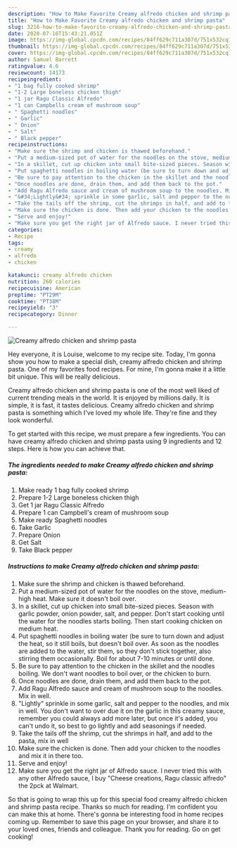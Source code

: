 ```yaml
---
description: "How to Make Favorite Creamy alfredo chicken and shrimp pasta"
title: "How to Make Favorite Creamy alfredo chicken and shrimp pasta"
slug: 3216-how-to-make-favorite-creamy-alfredo-chicken-and-shrimp-pasta
date: 2020-07-16T15:43:21.051Z
image: https://img-global.cpcdn.com/recipes/84ff629c711a307d/751x532cq70/creamy-alfredo-chicken-and-shrimp-pasta-recipe-main-photo.jpg
thumbnail: https://img-global.cpcdn.com/recipes/84ff629c711a307d/751x532cq70/creamy-alfredo-chicken-and-shrimp-pasta-recipe-main-photo.jpg
cover: https://img-global.cpcdn.com/recipes/84ff629c711a307d/751x532cq70/creamy-alfredo-chicken-and-shrimp-pasta-recipe-main-photo.jpg
author: Samuel Barrett
ratingvalue: 4.6
reviewcount: 14173
recipeingredient:
- "1 bag fully cooked shrimp"
- "1-2 Large boneless chicken thigh"
- "1 jar Ragu Classic Alfredo"
- "1 can Campbells cream of mushroom soup"
- " Spaghetti noodles"
- " Garlic"
- " Onion"
- " Salt"
- " Black pepper"
recipeinstructions:
- "Make sure the shrimp and chicken is thawed beforehand."
- "Put a medium-sized pot of water for the noodles on the stove, medium-high heat. Make sure it doesn&#39;t boil over."
- "In a skillet, cut up chicken into small bite-sized pieces. Season with garlic powder, onion powder, salt, and pepper. Don&#39;t start cooking until the water for the noodles starts boiling. Then start cooking chicken on medium heat."
- "Put spaghetti noodles in boiling water (be sure to turn down and adjust the heat, so it still boils, but doesn&#39;t boil over. As soon as the noodles are added to the water, stir them, so they don&#39;t stick together, also stirring them occasionally. Boil for about 7-10 minutes or until done."
- "Be sure to pay attention to the chicken in the skillet and the noodles boiling. We don&#39;t want noodles to boil over, or the chicken to burn."
- "Once noodles are done, drain them, and add them back to the pot."
- "Add Ragu Alfredo sauce and cream of mushroom soup to the noodles. Mix in well."
- "&#34;Lightly&#34; sprinkle in some garlic, salt and pepper to the noodles, and mix in well. You don&#39;t want to over due it on the garlic in this creamy sauce, remember you could always add more later, but once it&#39;s added, you can&#39;t undo it, so best to go lightly and add seasonings if needed."
- "Take the tails off the shrimp, cut the shrimps in half, and add to the pasta, mix in well"
- "Make sure the chicken is done. Then add your chicken to the noodles and mix it in there too."
- "Serve and enjoy!"
- "Make sure you get the right jar of Alfredo sauce. I never tried this with any other Alfredo sauce, I buy &#34;Cheese creations, Ragu classic alfredo&#34; the 2pck at Walmart."
categories:
- Recipe
tags:
- creamy
- alfredo
- chicken

katakunci: creamy alfredo chicken 
nutrition: 260 calories
recipecuisine: American
preptime: "PT29M"
cooktime: "PT38M"
recipeyield: "3"
recipecategory: Dinner

---
```



![Creamy alfredo chicken and shrimp pasta](https://img-global.cpcdn.com/recipes/84ff629c711a307d/751x532cq70/creamy-alfredo-chicken-and-shrimp-pasta-recipe-main-photo.jpg)

Hey everyone, it is Louise, welcome to my recipe site. Today, I'm gonna show you how to make a special dish, creamy alfredo chicken and shrimp pasta. One of my favorites food recipes. For mine, I'm gonna make it a little bit unique. This will be really delicious.

Creamy alfredo chicken and shrimp pasta is one of the most well liked of current trending meals in the world. It is enjoyed by millions daily. It is simple, it is fast, it tastes delicious. Creamy alfredo chicken and shrimp pasta is something which I've loved my whole life. They're fine and they look wonderful.




To get started with this recipe, we must prepare a few ingredients. You can have creamy alfredo chicken and shrimp pasta using 9 ingredients and 12 steps. Here is how you can achieve that.

<!--inarticleads1-->

##### The ingredients needed to make Creamy alfredo chicken and shrimp pasta:

1. Make ready 1 bag fully cooked shrimp
1. Prepare 1-2 Large boneless chicken thigh
1. Get 1 jar Ragu Classic Alfredo
1. Prepare 1 can Campbell&#39;s cream of mushroom soup
1. Make ready  Spaghetti noodles
1. Take  Garlic
1. Prepare  Onion
1. Get  Salt
1. Take  Black pepper




<!--inarticleads2-->

##### Instructions to make Creamy alfredo chicken and shrimp pasta:

1. Make sure the shrimp and chicken is thawed beforehand.
1. Put a medium-sized pot of water for the noodles on the stove, medium-high heat. Make sure it doesn&#39;t boil over.
1. In a skillet, cut up chicken into small bite-sized pieces. Season with garlic powder, onion powder, salt, and pepper. Don&#39;t start cooking until the water for the noodles starts boiling. Then start cooking chicken on medium heat.
1. Put spaghetti noodles in boiling water (be sure to turn down and adjust the heat, so it still boils, but doesn&#39;t boil over. As soon as the noodles are added to the water, stir them, so they don&#39;t stick together, also stirring them occasionally. Boil for about 7-10 minutes or until done.
1. Be sure to pay attention to the chicken in the skillet and the noodles boiling. We don&#39;t want noodles to boil over, or the chicken to burn.
1. Once noodles are done, drain them, and add them back to the pot.
1. Add Ragu Alfredo sauce and cream of mushroom soup to the noodles. Mix in well.
1. &#34;Lightly&#34; sprinkle in some garlic, salt and pepper to the noodles, and mix in well. You don&#39;t want to over due it on the garlic in this creamy sauce, remember you could always add more later, but once it&#39;s added, you can&#39;t undo it, so best to go lightly and add seasonings if needed.
1. Take the tails off the shrimp, cut the shrimps in half, and add to the pasta, mix in well
1. Make sure the chicken is done. Then add your chicken to the noodles and mix it in there too.
1. Serve and enjoy!
1. Make sure you get the right jar of Alfredo sauce. I never tried this with any other Alfredo sauce, I buy &#34;Cheese creations, Ragu classic alfredo&#34; the 2pck at Walmart.




So that is going to wrap this up for this special food creamy alfredo chicken and shrimp pasta recipe. Thanks so much for reading. I'm confident you can make this at home. There's gonna be interesting food in home recipes coming up. Remember to save this page on your browser, and share it to your loved ones, friends and colleague. Thank you for reading. Go on get cooking!
